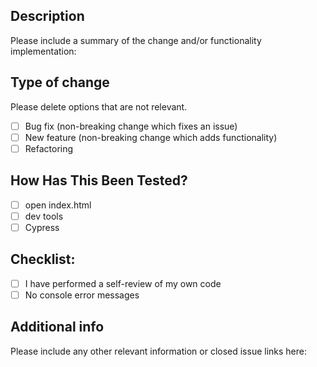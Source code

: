 ## Description
Please include a summary of the change and/or functionality implementation:


## Type of change
Please delete options that are not relevant.

- [ ] Bug fix (non-breaking change which fixes an issue)
- [ ] New feature (non-breaking change which adds functionality)
- [ ] Refactoring

## How Has This Been Tested?

- [ ] open index.html
- [ ] dev tools
- [ ] Cypress

## Checklist:
- [ ] I have performed a self-review of my own code
- [ ] No console error messages

## Additional info
Please include any other relevant information or closed issue links here:
